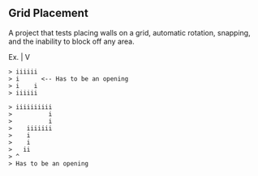 Grid Placement
-------------------
A project that tests placing walls on a grid, automatic rotation, snapping, and the inability to block off any area.

Ex.
|
V

``` 
> iiiiii
> i      <-- Has to be an opening
> i    i
> iiiiii

> iiiiiiiiii
>          i
>          i
>    iiiiiii
>    i
>    i
>   ii
> ^
> Has to be an opening
